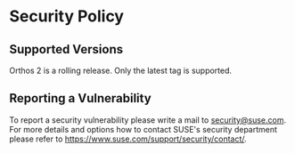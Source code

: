 # Security Policy

## Supported Versions

Orthos 2 is a rolling release. Only the latest tag is supported.

## Reporting a Vulnerability

To report a security vulnerability please write a mail to [security@suse.com](mailto:security@suse.com). For more details and options how to
contact SUSE's security department please refer to <https://www.suse.com/support/security/contact/>.
